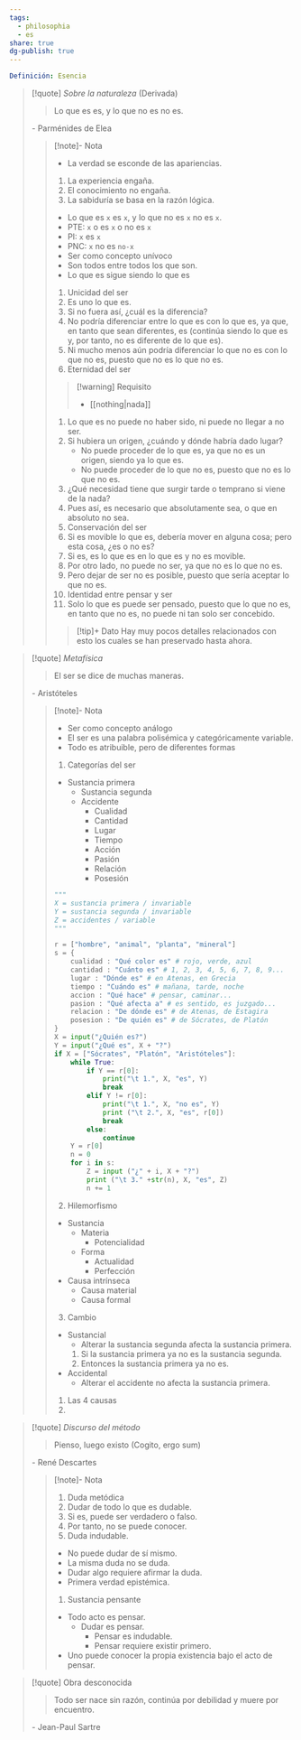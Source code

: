 ```yaml
---
tags:
  - philosophia
  - es
share: true
dg-publish: true
---
```

```yml
Definición: Esencia
```

>[!quote] _Sobre la naturaleza_ (Derivada)
>>Lo que es es, y lo que no es no es.
>
>\- Parménides de Elea
>>[!note]- Nota
>>- La verdad se esconde de las apariencias.
>>	1. La experiencia engaña.
>>	2. El conocimiento no engaña.
>>	3. La sabiduría se basa en la razón lógica.
>>- Lo que es `x` es `x`, y lo que no es `x` no es ` x `.
>>	- PTE: `x` o es `x` o no es `x`
>>	- PI: `x` es `x`
>>	- PNC: `x` no es `no-x`
>>- Ser como concepto unívoco
>>	- Son todos entre todos los que son.
>>	- Lo que es sigue siendo lo que es
>>1. Unicidad del ser
>>	1. Es uno lo que es.
>>	2. Si no fuera así, ¿cuál es la diferencia?
>>	3. No podría diferenciar entre lo que es con lo que es, ya que, en tanto que sean diferentes, es (continúa siendo lo que es y, por tanto, no es diferente de lo que es).
>>	4. Ni mucho menos aún podría diferenciar lo que no es con lo que no es, puesto que no es lo que no es.
>>2. Eternidad del ser
>>	>[!warning] Requisito
>>	>- [[nothing|nada]]
>>	1. Lo que es no puede no haber sido, ni puede no llegar a no ser.
>>	2. Si hubiera un origen, ¿cuándo y dónde habría dado lugar?
>>		- No puede proceder de lo que es, ya que no es un origen, siendo ya lo que es.
>>		- No puede proceder de lo que no es, puesto que no es lo que no es.
>>	3. ¿Qué necesidad tiene que surgir tarde o temprano si viene de la nada?
>>	4. Pues así, es necesario que absolutamente sea, o que en absoluto no sea.
>>4. Conservación del ser
>>	1. Si es movible lo que es, debería mover en alguna cosa; pero esta cosa, ¿es o no es?
>>	2. Si es, es lo que es en lo que es y no es movible.
>>	3. Por otro lado, no puede no ser, ya que no es lo que no es.
>>	4. Pero dejar de ser no es posible, puesto que sería aceptar lo que no es.
>>5. Identidad entre pensar y ser
>>	1. Solo lo que es puede ser pensado, puesto que lo que no es, en tanto que no es, no puede ni tan solo ser concebido.
>>	>[!tip]+ Dato
>>	> Hay muy pocos detalles relacionados con esto los cuales se han preservado hasta ahora.

>[!quote] _Metafísica_
> >El ser se dice de muchas maneras.
>
>\- Aristóteles
>>[!note]- Nota
>>- Ser como concepto análogo
>>	- El ser es una palabra polisémica y categóricamente variable.
>>	- Todo es atribuible, pero de diferentes formas
>>1. Categorías del ser
>>	- Sustancia primera
>>		- Sustancia segunda
>>		- Accidente
>>			- Cualidad
>>			- Cantidad
>>			- Lugar
>>			- Tiempo
>>			- Acción
>>			- Pasión
>>			- Relación
>>			- Posesión
>>	```python
>>	"""
>>	X = sustancia primera / invariable
>>	Y = sustancia segunda / invariable
>>	Z = accidentes / variable
>>	"""
>>	
>>	r = ["hombre", "animal", "planta", "mineral"]
>>	s = {
>>		cualidad : "Qué color es" # rojo, verde, azul
>>		cantidad : "Cuánto es" # 1, 2, 3, 4, 5, 6, 7, 8, 9...
>>		lugar : "Dónde es" # en Atenas, en Grecia
>>		tiempo : "Cuándo es" # mañana, tarde, noche
>>		accion : "Qué hace" # pensar, caminar...
>>		pasion : "Qué afecta a" # es sentido, es juzgado...
>>		relacion : "De dónde es" # de Atenas, de Estagira
>>		posesion : "De quién es" # de Sócrates, de Platón
>>	}
>>	X = input("¿Quién es?")
>>	Y = input("¿Qué es", X + "?")
>>	if X = ["Sócrates", "Platón", "Aristóteles"]:
>>		while True:
>>			if Y == r[0]:
>>				print("\t 1.", X, "es", Y)
>>				break
>>			elif Y != r[0]:
>>				print("\t 1.", X, "no es", Y)
>>				print ("\t 2.", X, "es", r[0])
>>				break
>>			else:
>>				continue
>>		Y = r[0]
>>		n = 0
>>		for i in s:
>>			Z = input ("¿" + i, X + "?")
>>			print ("\t 3." +str(n), X, "es", Z)
>>			n += 1
>>	
>>	````
>>2. Hilemorfismo
>>	- Sustancia
>>		- Materia
>>			- Potencialidad
>>		- Forma
>>			- Actualidad
>>			- Perfección
>>	- Causa intrínseca
>>		- Causa material
>>		- Causa formal
>>3. Cambio
>>	- Sustancial
>>		- Alterar la sustancia segunda afecta la sustancia primera.
>>		1. Si la sustancia primera ya no es la sustancia segunda.
>>		2. Entonces la sustancia primera ya no es.
>>	- Accidental
>>		- Alterar el accidente no afecta la sustancia primera.
>>1. Las 4 causas
>>2. 

>[!quote]  _Discurso del método_
>> Pienso, luego existo (Cogito, ergo sum)
>
>\- René Descartes
>>[!note]- Nota
>>1. Duda metódica
>>	1. Dudar de todo lo que es dudable.
>>	2. Si es, puede ser verdadero o falso.
>>	3. Por tanto, no se puede conocer.
>>2. Duda indudable.
>>	- No puede dudar de sí mismo.
>>	- La misma duda no se duda.
>>	- Dudar algo requiere afirmar la duda.
>>	- Primera verdad epistémica.
>>1. Sustancia pensante
>>	- Todo acto es pensar.
>>		- Dudar es pensar.
>>			- Pensar es indudable.
>>			- Pensar requiere existir primero.
>>- Uno puede conocer la propia existencia bajo el acto de pensar. 

>[!quote] Obra desconocida
>>Todo ser nace sin razón, continúa por debilidad y muere por encuentro.
>
>\- Jean-Paul Sartre
